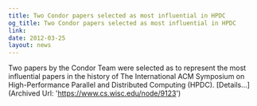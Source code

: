 ```yaml
---
title: Two Condor papers selected as most influential in HPDC
og_title: Two Condor papers selected as most influential in HPDC
link: 
date: 2012-03-25
layout: news
---
```


Two papers by the Condor Team were selected as to represent the most influential papers in the history of The International ACM Symposium on High-Performance Parallel and Distributed Computing (HPDC). [Details...] (Archived Url: 'https://www.cs.wisc.edu/node/9123') 
